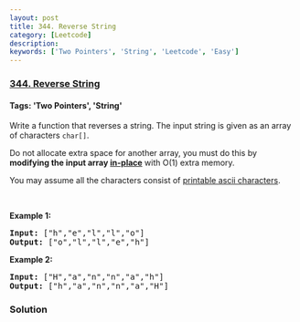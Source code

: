 ```yaml
---
layout: post
title: 344. Reverse String
category: [Leetcode]
description: 
keywords: ['Two Pointers', 'String', 'Leetcode', 'Easy']
---
```

### [344. Reverse String](https://leetcode.com/problems/reverse-string)

#### Tags: 'Two Pointers', 'String'

<div class="content__u3I1 question-content__JfgR"><div><p>Write a function that reverses a string. The input string is given as an array of characters <code>char[]</code>.</p>
<p>Do not allocate extra space for another array, you must do this by <strong>modifying the input array <a href="https://en.wikipedia.org/wiki/In-place_algorithm" target="_blank">in-place</a></strong> with O(1) extra memory.</p>
<p>You may assume all the characters consist of <a href="https://en.wikipedia.org/wiki/ASCII#Printable_characters" target="_blank">printable ascii characters</a>.</p>
<p> </p>
<div>
<p><strong>Example 1:</strong></p>
<pre><strong>Input: </strong><span id="example-input-1-1">["h","e","l","l","o"]</span>
<strong>Output: </strong><span id="example-output-1">["o","l","l","e","h"]</span>
</pre>
<div>
<p><strong>Example 2:</strong></p>
<pre><strong>Input: </strong><span id="example-input-2-1">["H","a","n","n","a","h"]</span>
<strong>Output: </strong><span id="example-output-2">["h","a","n","n","a","H"]</span>
</pre>
</div>
</div>
</div></div>

### Solution
